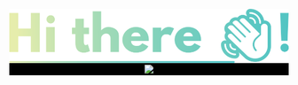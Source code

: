 <!--
**ramvignesh-b/ramvignesh-b** is a ✨ _special_ ✨ repository because its `README.md` (this file) appears on your GitHub profile.

Here are some ideas to get you started:

- 🔭 I’m currently working on ...
- 🌱 I’m currently learning ...
- 👯 I’m looking to collaborate on ...
- 🤔 I’m looking for help with ...
- 💬 Ask me about ...
- 📫 How to reach me: ...
- 😄 Pronouns: ...
- ⚡ Fun fact: ...
-->
<p align="center" style="background:#000">
  <img src="https://github.com/ramvignesh-b/ramvignesh-b/blob/master/hi.svg"/>
<img src="https://lh3.googleusercontent.com/LxPz8_Kvy25PN6Oj5ti4_DxJhGc95PDmsSUU_W7omhmAHXm2ZqtrBHkRFAgCdk4jzsY88wKMz_toIcAe0fbQWtVylMrO6CteaPCGoLqj5Io6cq4Nr67MXH8fVsoDkegoGRZXIokHiUcuT60TcqTHSZoMRxXxQrWn6EoEpVcJ7iN57Qmak4L3u6VnrAgq_sST3Nh585N_PmTqXRXGZ16mLNu8Rjxe0I8NYoKjSPmZnegND0F4sEVdfpX2obaOQ-3VxDYGhhy51yiDsAE_FszZE2YZhAoj2eTJsOlr1GIktDkkqgQgrEnCaRnsAwZwtk94GZHb2hxGPZjJ66rxIjozWWs1Mb3fV3V3kGoNarC2ovAlYRW1nfuLfI3HXhqqqG3jFIvACSropX0GZnBZHLvHl1lAVbKF-mfCEO5PhKYMKtzg8-fkBSHP6gh1Xp_lIDg-tzUlgvj3ZUJ5E1jO7Dlw3klo93tAJSUdyBOg9NK5-9-lZMtlhtgsN5TtehEAjJwl6R-Rxy0X1eXNa830Zf_5foDAGS1wLroiKNbK4niRda9jmx04JgPq_iAZRbpRAFvpSnYu_kXR2slrqE4zoFSWrWnCX7Bq6HMRXV4aN_TuEXQlPeKkfJqmaqigrYVN5OgeyYJk3m20ihZh5TMssNBcUaGSmZmlKE6Y_kNTj6uTytIddQcPvlGTa0AYDxZC=s532-no?authuser=0" width="200px"/>
</div>
